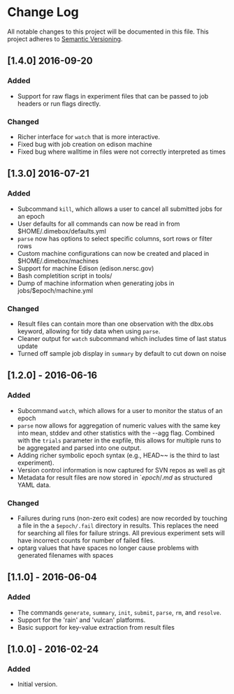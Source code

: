# Change Log
All notable changes to this project will be documented in this file.
This project adheres to [Semantic Versioning](http://semver.org/).

## [1.4.0] 2016-09-20
### Added
- Support for raw flags in experiment files that can be passed to job headers or run flags directly.

### Changed
- Richer interface for `watch` that is more interactive. 
- Fixed bug with job creation on edison machine
- Fixed bug where walltime in files were not correctly interpreted as times

## [1.3.0] 2016-07-21
### Added
- Subcommand `kill`, which allows a user to cancel all submitted jobs for an epoch
- User defaults for all commands can now be read in from $HOME/.dimebox/defaults.yml
- `parse` now has options to select specific columns, sort rows or filter rows
- Custom machine configurations can now be created and placed in $HOME/.dimebox/machines
- Support for machine Edison (edison.nersc.gov)
- Bash completition script in tools/
- Dump of machine information when generating jobs in jobs/$epoch/machine.yml

### Changed
- Result files can contain more than one observation with the dbx.obs keyword, allowing for tidy data when using `parse`.
- Cleaner output for `watch` subcommand which includes time of last status update
- Turned off sample job display in `summary` by default to cut down on noise

## [1.2.0] - 2016-06-16
### Added
- Subcommand `watch`, which allows for a user to monitor the status of an epoch
- `parse` now allows for aggregation of numeric values with the same key into mean, stddev and other statistics with the --agg flag. Combined with the `trials` parameter in the expfile, this allows for multiple runs to be aggregated and parsed into one output.
- Adding richer symbolic epoch syntax (e.g., HEAD~~ is the third to last experiment).
- Version control information is now captured for SVN repos as well as git
- Metadata for result files are now stored in `$epoch/.md$ as structured YAML data. 

### Changed
- Failures during runs (non-zero exit codes) are now recorded by touching a file in the a `$epoch/.fail` directory in results. This replaces the need for searching all files for failure strings. All previous experiment sets will have incorrect counts for number of failed files.
- optarg values that have spaces no longer cause problems with generated filenames with spaces

## [1.1.0] - 2016-06-04
### Added
- The commands `generate`, `summary`, `init`, `submit`, `parse`, `rm`, and `resolve`.
- Support for the 'rain' and 'vulcan' platforms.
- Basic support for key-value extraction from result files

## [1.0.0] - 2016-02-24
### Added
- Initial version.
